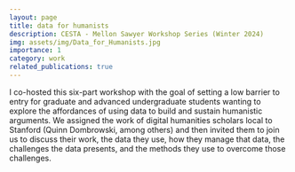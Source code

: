 ```yaml
---
layout: page
title: data for humanists
description: CESTA - Mellon Sawyer Workshop Series (Winter 2024)
img: assets/img/Data_for_Humanists.jpg
importance: 1
category: work
related_publications: true
---
```

I co-hosted this six-part workshop with the goal of setting a low barrier to entry for graduate and advanced undergraduate students wanting to explore the affordances of using data to build and sustain humanistic arguments. We assigned the work of digital humanities scholars local to Stanford (Quinn Dombrowski, among others) and then invited them to join us to discuss their work, the data they use, how they manage that data, the challenges the data presents, and the methods they use to overcome those challenges.

